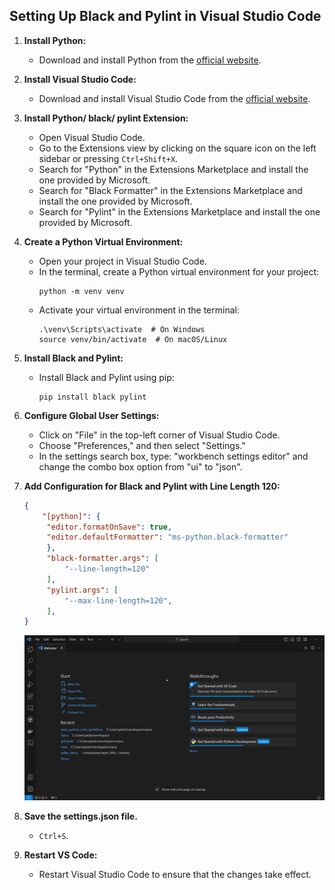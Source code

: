 ## Setting Up Black and Pylint in Visual Studio Code

1. **Install Python:**
   - Download and install Python from the [official website](https://www.python.org/downloads/).

2. **Install Visual Studio Code:**
   - Download and install Visual Studio Code from the [official website](https://code.visualstudio.com/).

3. **Install Python/ black/ pylint Extension:**
   - Open Visual Studio Code.
   - Go to the Extensions view by clicking on the square icon on the left sidebar or pressing `Ctrl+Shift+X`.
   - Search for "Python" in the Extensions Marketplace and install the one provided by Microsoft.
   - Search for "Black Formatter" in the Extensions Marketplace and install the one provided by Microsoft.
   - Search for "Pylint" in the Extensions Marketplace and install the one provided by Microsoft.

4. **Create a Python Virtual Environment:**
   - Open your project in Visual Studio Code.
   - In the terminal, create a Python virtual environment for your project:
     ```shell
     python -m venv venv
     ```
   - Activate your virtual environment in the terminal:
     ```shell
     .\venv\Scripts\activate  # On Windows
     source venv/bin/activate  # On macOS/Linux
     ```

5. **Install Black and Pylint:**
   - Install Black and Pylint using pip:
     ```shell
     pip install black pylint
     ```

6. **Configure Global User Settings:**
   - Click on "File" in the top-left corner of Visual Studio Code.
   - Choose "Preferences," and then select "Settings."
   - In the settings search box, type: "workbench settings editor" and change the combo box option from "ui" to "json".

7. **Add Configuration for Black and Pylint with Line Length 120:**
   ```json
   {
       "[python]": {
        "editor.formatOnSave": true,
        "editor.defaultFormatter": "ms-python.black-formatter"
        },
        "black-formatter.args": [
            "--line-length=120"
        ],
        "pylint.args": [
            "--max-line-length=120",
        ],
   }
   ```
   
   ![alt text](vscode_settings_setup.gif)

8. **Save the settings.json file.**
   - `Ctrl+S`.
9. **Restart VS Code:**
   - Restart Visual Studio Code to ensure that the changes take effect.